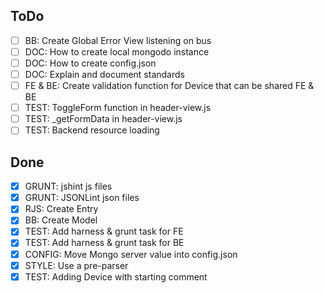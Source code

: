 ## ToDo
- [ ] BB: Create Global Error View listening on bus
- [ ] DOC: How to create local mongodo instance
- [ ] DOC: How to create config.json
- [ ] DOC: Explain and document standards
- [ ] FE & BE: Create validation function for Device that can be shared FE & BE
- [ ] TEST: ToggleForm function in header-view.js
- [ ] TEST: _getFormData in header-view.js
- [ ] TEST: Backend resource loading

## Done
- [X] GRUNT: jshint js files
- [X] GRUNT: JSONLint json files
- [X] RJS: Create Entry
- [X] BB: Create Model
- [X] TEST: Add harness & grunt task for FE
- [X] TEST: Add harness & grunt task for BE
- [X] CONFIG: Move Mongo server value into config.json
- [X] STYLE: Use a pre-parser
- [X] TEST: Adding Device with starting comment
